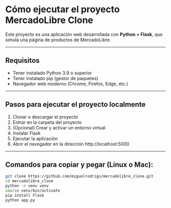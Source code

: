 # Cómo ejecutar el proyecto MercadoLibre Clone

Este proyecto es una aplicación web desarrollada con **Python + Flask**, que simula una página de productos de MercadoLibre.

---

## Requisitos

- Tener instalado Python 3.9 o superior  
- Tener instalado pip (gestor de paquetes)  
- Navegador web moderno (Chrome, Firefox, Edge, etc.)

---

## Pasos para ejecutar el proyecto localmente

1. Clonar o descargar el proyecto  
2. Entrar en la carpeta del proyecto  
3. (Opcional) Crear y activar un entorno virtual  
4. Instalar Flask  
5. Ejecutar la aplicación  
6. Abrir el navegador en la dirección http://localhost:5000

---

## Comandos para copiar y pegar (Linux o Mac):

```bash
git clone https://github.com/miguelrodrigs/mercadolibre_clone.git
cd mercadolibre_clone
python -m venv venv
source venv/bin/activate
pip install Flask
python app.py
